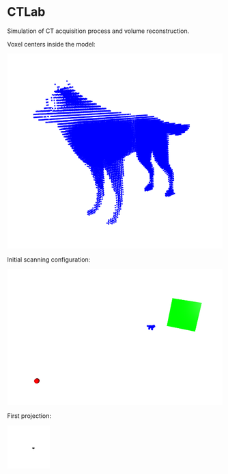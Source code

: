 # CTLab
Simulation of CT acquisition process and volume reconstruction.  

Voxel centers inside the model:

![Screenshot](Readme/PointsInsideModel.png)

Initial scanning configuration:

![Screenshot](Readme/initialConfiguration.png)

First projection:

![Screenshot](Readme/firstProjection.png)  





